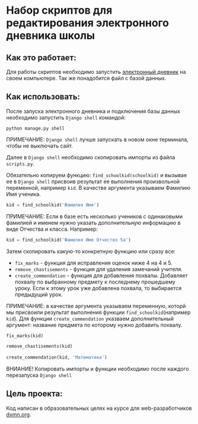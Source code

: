# Набор скриптов для редактирования электронного дневника школы


## Как это работает:


Для работы скриптов необходимо запустить [электронный дневник](https://github.com/devmanorg/e-diary/tree/master) 
на своем компьютере. Так же понадобится файл с базой данных.


## Как использовать:

После запуска электронного дневника и подключения базы данных необходимо запустить `Django shell` командой:

```
python manage.py shell
```

ПРИМЕЧАНИЕ: `Django shell` лучше запускать в новом окне терминала, чтобы не выключать сайт.

Далее в `Django shell` необходимо скопировать импорты из файла `scripts.py`. 

Обязательно копируем функцию: `find_schoolkid(schoolkid)` и вызывае ее в `Django shell`
присвоив результат ее выполнения произвольной переменной, например `kid`. В качестве аргумента
указываем Фамилию Имя ученика.

```python
kid = find_schoolkid('Фамилия Имя')
```
ПРИМЕЧАНИЕ: Если в базе есть несколько учеников с одинаковыми фамилией и именем нужно 
указать дополнительную информацию в виде Отчества и класса. Например:

```python
kid = find_schoolkid('Фамилия Имя Отчество 5а')
```
Затем скопировать какую-то конкретную функцию или сразу все:

* `fix_marks` - функция для исправления оценок ниже 4 на 4 и 5.
* `remove_chastisements` - функция для удаления замечаний учителя.
* `create_commendation` - функция для добавления похвалы. Добавляет похвалу
по выбранному предмету к последнему прошедшему уроку. Если к этому урок уже добавлена
похвала, то выбирается предыдущий урок.

ПРИМЕЧАНИЕ: в качестве аргумента указываем переменную, которй мы присвоили результат
выполнения функции `find_schoolkid`(например `kid`). Для функции `create_commendation` 
указваем дополнительный аргумент: название предмета по которому нужно добавить похвалу.

```python
fix_marks(kid)

remove_chastisements(kid)
 
create_commendation(kid, 'Математика')
```

ВНИАНИЕ! Копировать импорты и функции необходимо после каждого перезапуска `Django shell`

## Цель проекта:

Код написан в образовательных целях на курсе для web-разработчиков [dvmn.org](https://dvmn.org/).